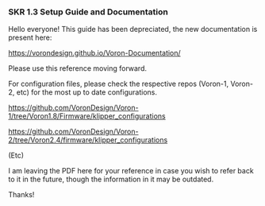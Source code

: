 ### SKR 1.3 Setup Guide and Documentation
Hello everyone! This guide has been depreciated, the new documentation is present here:

https://vorondesign.github.io/Voron-Documentation/

Please use this reference moving forward.



For configuration files, please check the respective repos (Voron-1, Voron-2, etc) for the most up to date configurations. 



https://github.com/VoronDesign/Voron-1/tree/Voron1.8/Firmware/klipper_configurations

https://github.com/VoronDesign/Voron-2/tree/Voron2.4/firmware/klipper_configurations

(Etc)



I am leaving the PDF here for your reference in case you wish to refer back to it in the future, though the information in it may be outdated. 



Thanks!